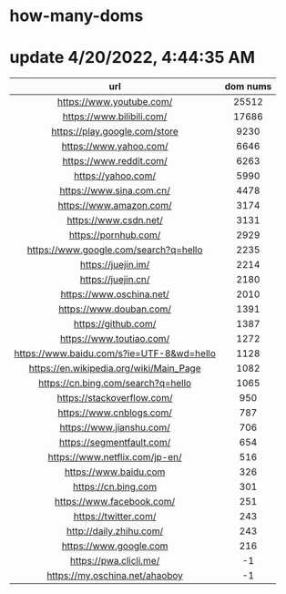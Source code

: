 # how-many-doms

# update 4/20/2022, 4:44:35 AM

url | dom nums
:-: | :-:
https://www.youtube.com/ | 25512
https://www.bilibili.com/ | 17686
https://play.google.com/store | 9230
https://www.yahoo.com/ | 6646
https://www.reddit.com/ | 6263
https://yahoo.com/ | 5990
https://www.sina.com.cn/ | 4478
https://www.amazon.com/ | 3174
https://www.csdn.net/ | 3131
https://pornhub.com/ | 2929
https://www.google.com/search?q=hello | 2235
https://juejin.im/ | 2214
https://juejin.cn/ | 2180
https://www.oschina.net/ | 2010
https://www.douban.com/ | 1391
https://github.com/ | 1387
https://www.toutiao.com/ | 1272
https://www.baidu.com/s?ie=UTF-8&wd=hello | 1128
https://en.wikipedia.org/wiki/Main_Page | 1082
https://cn.bing.com/search?q=hello | 1065
https://stackoverflow.com/ | 950
https://www.cnblogs.com/ | 787
https://www.jianshu.com/ | 706
https://segmentfault.com/ | 654
https://www.netflix.com/jp-en/ | 516
https://www.baidu.com | 326
https://cn.bing.com | 301
https://www.facebook.com/ | 251
https://twitter.com/ | 243
http://daily.zhihu.com/ | 243
https://www.google.com | 216
https://pwa.clicli.me/ | -1
https://my.oschina.net/ahaoboy | -1
